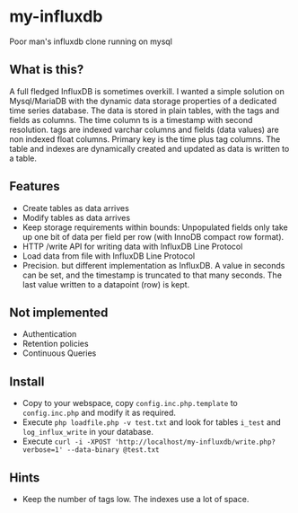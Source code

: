 # my-influxdb
Poor man's influxdb clone running on mysql

## What is this?
A full fledged InfluxDB is sometimes overkill. I wanted a simple solution on Mysql/MariaDB with the dynamic data storage properties of a dedicated time series database. The data is stored in plain tables, with the tags and fields as columns. The time column ts is a timestamp with second resolution. tags are indexed varchar columns and fields (data values) are non indexed float columns. Primary key is the time plus tag columns. The table and indexes are dynamically created and updated as data is written to a table.

## Features
- Create tables as data arrives
- Modify tables as data arrives
- Keep storage requirements within bounds: Unpopulated fields only take up one bit of data per field per row (with InnoDB compact row format).
- HTTP /write API for writing data with InfluxDB Line Protocol 
- Load data from file with InfluxDB Line Protocol 
- Precision. but different implementation as InfluxDB. A value in seconds can be set, and the timestamp is truncated to that many seconds. The last value written to a datapoint (row) is kept.

## Not implemented
- Authentication
- Retention policies
- Continuous Queries

## Install
- Copy to your webspace, copy ```config.inc.php.template``` to ```config.inc.php``` and modify it as required.
- Execute ```php loadfile.php -v test.txt``` and look for tables ```i_test``` and ```log_influx_write``` in your database.
- Execute ```curl -i -XPOST 'http://localhost/my-influxdb/write.php?verbose=1' --data-binary @test.txt``` 

## Hints
- Keep the number of tags low. The indexes use a lot of space. 
